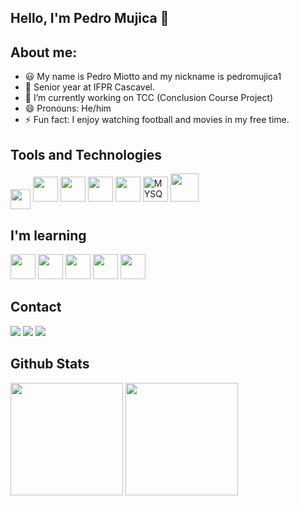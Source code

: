 ## Hello, I'm Pedro Mujica 👋 


## About me:
- 😃 My name is Pedro Miotto and my nickname is pedromujica1
- 📖 Senior year at IFPR Cascavel.
- 🔭 I’m currently working on TCC (Conclusion Course Project)
- 😄 Pronouns: He/him
- ⚡ Fun fact: I enjoy watching football and movies in my free time.

## Tools and Technologies

<a href = 'https://www.github.com/pedromujica1'> <img width = '32px' align= 'center' src="https://raw.githubusercontent.com/rahulbanerjee26/githubAboutMeGenerator/main/icons/github.svg"/></a> <img src="https://cdn.jsdelivr.net/gh/devicons/devicon/icons/vscode/vscode-original.svg" width="40" height="40" /> <img src="https://cdn.jsdelivr.net/gh/devicons/devicon/icons/python/python-original.svg" width="40" height="40"/> <img src="https://cdn.jsdelivr.net/gh/devicons/devicon/icons/html5/html5-original-wordmark.svg" width="40" height="40"/> <img src="https://cdn.jsdelivr.net/gh/devicons/devicon/icons/javascript/javascript-original.svg" width="40" height="40"/> <img width="40px" src="https://cdn.jsdelivr.net/gh/devicons/devicon/icons/mysql/mysql-original.svg" title = "MYSQL"/> <img src="https://cdn.jsdelivr.net/gh/devicons/devicon/icons/jupyter/jupyter-original-wordmark.svg" width="45" height="45"/> 
          

             
## I'm learning

<img src="https://cdn.jsdelivr.net/gh/devicons/devicon/icons/java/java-original.svg" width="40" height="40"/> <img src="https://cdn.jsdelivr.net/gh/devicons/devicon/icons/linux/linux-original.svg" width="40" height="40"/> <img src="https://cdn.jsdelivr.net/gh/devicons/devicon/icons/androidstudio/androidstudio-original.svg" width="40" height="40"/> <img src="https://cdn.jsdelivr.net/gh/devicons/devicon/icons/bootstrap/bootstrap-original.svg" width="40" height="40"/> <img src="https://cdn.jsdelivr.net/gh/devicons/devicon/icons/git/git-original.svg" width="40" height="40"/>
          
## Contact

<div>

<a href="https://letterboxd.com/pedro_mujica13/" target="_blank"><img src="https://img.shields.io/badge/-Instagram-%23E4405F?style=for-the-badge&logo=instagram&logoColor=white" target="_blank"></a>
<a href = "mailto:contato@miottopedro@gmail.com"><img src="https://img.shields.io/badge/Gmail-D14836?style=for-the-badge&logo=gmail&logoColor=white" target="_blank"></a>
<a href="" target="_blank"><img src="https://img.shields.io/badge/-LinkedIn-%230077B5?style=for-the-badge&logo=linkedin&logoColor=white" target="_blank"></a>   
</div>

## Github Stats

<div>
  <img height="180em" src="https://github-readme-stats.vercel.app/api?username=pedromujica1&show_icons=true&theme=dracula&include_all_commits=true&count_private=true"/>
  <img height="180em" src="https://github-readme-stats-eight-theta.vercel.app/api/top-langs/?username=pedromujica1&layout=compact&langs_count=8&theme=algolia"/>
</div>
<!--
**pedromujica1/pedromujica1** is a ✨ _special_ ✨ repository because its `README.md` (this file) appears on your GitHub profile.

Here are some ideas to get you started:

- 🔭 I’m currently working on ...
- 🌱 I’m currently learning ...
- 👯 I’m looking to collaborate on ...
- 🤔 I’m looking for help with ...
- 💬 Ask me about ...
- 📫 How to reach me: ...
- 😄 Pronouns: ...
- ⚡ Fun fact: ...
-->
